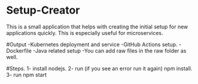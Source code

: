 # Setup-Creator
This is a small application that helps with creating the initial setup for new applications quickly. This is especially useful for microservices.

#Output
-Kubernetes deployment and service
-GitHub Actions setup.
-Dockerfile
-Java related setup
-You can add raw files in the raw folder as well.

#Steps.
1- install nodejs.
2- run (if you see an error run it again)
  npm install.
3- run
  npm start
 
